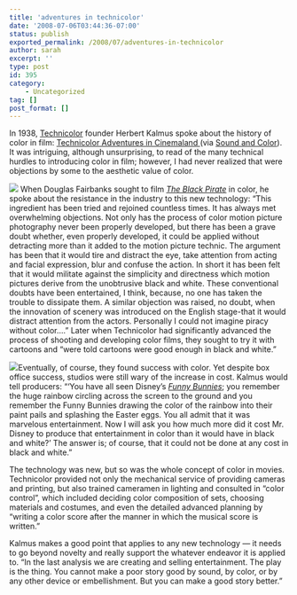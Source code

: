 ```yaml
---
title: 'adventures in technicolor'
date: '2008-07-06T03:44:36-07:00'
status: publish
exported_permalink: /2008/07/adventures-in-technicolor
author: sarah
excerpt: ''
type: post
id: 395
category:
    - Uncategorized
tag: []
post_format: []
---
```

In 1938, [Technicolor](http://www.widescreenmuseum.com/oldcolor/technicolor1.htm) founder Herbert Kalmus spoke about the history of color in film: [Technicolor Adventures in Cinemaland  ](http://www.widescreenmuseum.com/oldcolor/kalmus.htm) (via [Sound and Color](http://www.ejumpcut.org/archive/onlinessays/JC17folder/SoundAndColor.html)). It was intriguing, although unsurprising, to read of the many technical hurdles to introducing color in film; however, I had never realized that were objections by some to the aesthetic value of color.

[![](http://ia.media-imdb.com/images/M/MV5BMjE2NjA5ODU2Ml5BMl5BanBnXkFtZTYwMjgxOTQ5._V1._CR0,0,337,337_SS90_.jpg)](http://www.imdb.com/title/tt0016654/) When Douglas Fairbanks sought to film *[The Black Pirate](http://www.imdb.com/title/tt0016654/)* in color, he spoke about the resistance in the industry to this new technology: “This ingredient has been tried and rejoined countless times. It has always met overwhelming objections. Not only has the process of color motion picture photography never been properly developed, but there has been a grave doubt whether, even properly developed, it could be applied without detracting more than it added to the motion picture technic. The argument has been that it would tire and distract the eye, take attention from acting and facial expression, blur and confuse the action. In short it has been felt that it would militate against the simplicity and directness which motion pictures derive from the unobtrusive black and white. These conventional doubts have been entertained, I think, because, no one has taken the trouble to dissipate them. A similar objection was raised, no doubt, when the innovation of scenery was introduced on the English stage-that it would distract attention from the actors. Personally I could not imagine piracy without color….” Later when Technicolor had significantly advanced the process of shooting and developing color films, they sought to try it with cartoons and “were told cartoons were good enough in black and white.”

[![](http://www.disneyshorts.org/years/1934/graphics/funnylittlebunnies/funnylittlebunnies5thumb.jpg)](http://www.disneyshorts.org/years/1934/graphics/funnylittlebunnies/funnylittlebunnies5.html)Eventually, of course, they found success with color. Yet despite box office success, studios were still wary of the increase in cost. Kalmus would tell producers: “‘You have all seen Disney’s *[Funny Bunnies](http://www.disneyshorts.org/years/1934/funnylittlebunnies.html)*; you remember the huge rainbow circling across the screen to the ground and you remember the Funny Bunnies drawing the color of the rainbow into their paint pails and splashing the Easter eggs. You all admit that it was marvelous entertainment. Now I will ask you how much more did it cost Mr. Disney to produce that entertainment in color than it would have in black and white?’ The answer is; of course, that it could not be done at any cost in black and white.”

The technology was new, but so was the whole concept of color in movies. Technicolor provided not only the mechanical service of providing cameras and printing, but also trained cameramen in lighting and consulted in “color control”, which included deciding color composition of sets, choosing materials and costumes, and even the detailed advanced planning by “writing a color score after the manner in which the musical score is written.”

Kalmus makes a good point that applies to any new technology — it needs to go beyond novelty and really support the whatever endeavor it is applied to. “In the last analysis we are creating and selling entertainment. The play is the thing. You cannot make a poor story good by sound, by color, or by any other device or embellishment. But you can make a good story better.”